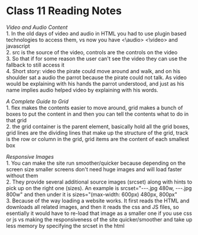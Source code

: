 # Class 11 Reading Notes

*Video and Audio Content*  
1\. In the old days of video and audio in HTML you had to use plugin based technologies to access them, vs now you have <\audio> <\video> and javascript  
2\. src is the source of the video, controls are the controls on the video  
3\. So that if for some reason the user can't see the video they can use the fallback to still access it  
4\. Short story: video the pirate could move around and walk, and on his shoulder sat a audio the parrot because the pirate could not talk. As video would be explaining with his hands the parrot understood, and just as his name implies audio helped video by explaining with his words.  

*A Complete Guide to Grid*  
1\. flex makes the contents easier to move around, grid makes a bunch of boxes to put the content in and then you can tell the contents what to do in that grid  
2\. the grid container is the parent element, basically hold all the grid boxes, grid lines are the dividing lines that make up the structure of the grid, track is the row or column in the grid, grid items are the content of each smallest box  

*Responsive Images*  
1\. You can make the site run smoother/quicker because depending on the screen size smaller screens don't need huge images and will load faster without them  
2\. They provide several additional source images (srcset) along with hints to pick up on the right one (sizes). An example is srcset="---.jpg 480w, ---.jpg 800w" and then under it is sizes="(max-width: 600px) 480px, 800px"  
3\. Because of the way loading a website works. It first reads the HTML and downloads all related images, and then it reads the css and JS files, so esentially it would have to re-load that image as a smaller one if you use css or js vs making the responsiveness of the site quicker/smoother and take up less memory by specifying the srcset in the html
